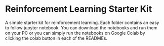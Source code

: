 # Reinforcement Learning Starter Kit
A simple starter kit for reinforcement learning.
Each folder contains an easy to follow jupyter notebook.
You can download the notebooks and run them on your PC or you can simply run the notebooks on Google Colab by clicking the colab button in each of the READMEs.
